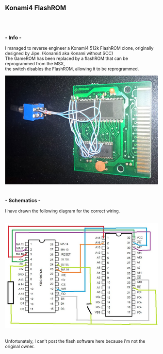 ## Konami4 FlashROM
<br/><br/>  
### - Info -
I managed to reverse engineer a Konami4 512k FlashROM clone, originally designed by Jipe. (Konami4 aka Konami without SCC)  
The GameROM has been replaced by a flashROM that can be reprogrammed from the MSX,  
the switch disables the FlashROM, allowing it to be reprogrammed.

![Konami4FlahRom](Konami4FlahROM.jpg "Konami 4 FlahROM")
<br/><br/>

### - Schematics -
I have drawn the following diagram for the correct wiring.<br/><br/>

![Konami4FlahRomSchematics](https://github.com/LarsThe18Th/Small-Projects/blob/master/MSX/Hardware/Konami4FlashROM/Konami4FlahROMSchematics.jpg "Konami 4 FlahROM Schematics")
<br/><br/>

Unfortunately, I can't post the flash software here because i'm not the original owner.